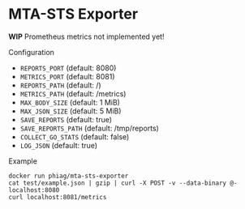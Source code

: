 # MTA-STS Exporter

**WIP** Prometheus metrics not implemented yet!

Configuration

- `REPORTS_PORT` (default: 8080)
- `METRICS_PORT` (default: 8081)
- `REPORTS_PATH` (default: /)
- `METRICS_PATH` (default: /metrics)
- `MAX_BODY_SIZE` (default: 1 MiB)
- `MAX_JSON_SIZE` (default: 5 MiB)
- `SAVE_REPORTS` (default: true)
- `SAVE_REPORTS_PATH` (default: /tmp/reports)
- `COLLECT_GO_STATS` (default: false)
- `LOG_JSON` (default: true)

Example

    docker run phiag/mta-sts-exporter
    cat test/example.json | gzip | curl -X POST -v --data-binary @- localhost:8080
    curl localhost:8081/metrics

